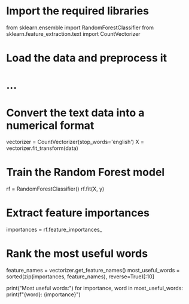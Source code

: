 # Import the required libraries
from sklearn.ensemble import RandomForestClassifier
from sklearn.feature_extraction.text import CountVectorizer

# Load the data and preprocess it
# ...

# Convert the text data into a numerical format
vectorizer = CountVectorizer(stop_words='english')
X = vectorizer.fit_transform(data)

# Train the Random Forest model
rf = RandomForestClassifier()
rf.fit(X, y)

# Extract feature importances
importances = rf.feature_importances_

# Rank the most useful words
feature_names = vectorizer.get_feature_names()
most_useful_words = sorted(zip(importances, feature_names), reverse=True)[:10]

print("Most useful words:")
for importance, word in most_useful_words:
    print(f"{word}: {importance}")
